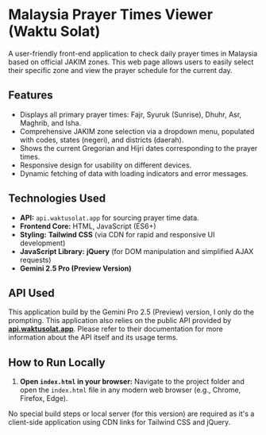 # Malaysia Prayer Times Viewer (Waktu Solat)

A user-friendly front-end application to check daily prayer times in Malaysia based on official JAKIM zones. This web page allows users to easily select their specific zone and view the prayer schedule for the current day.

## Features

* Displays all primary prayer times: Fajr, Syuruk (Sunrise), Dhuhr, Asr, Maghrib, and Isha.
* Comprehensive JAKIM zone selection via a dropdown menu, populated with codes, states (negeri), and districts (daerah).
* Shows the current Gregorian and Hijri dates corresponding to the prayer times.
* Responsive design for usability on different devices.
* Dynamic fetching of data with loading indicators and error messages.

## Technologies Used

* **API:** `api.waktusolat.app` for sourcing prayer time data.
* **Frontend Core:** HTML, JavaScript (ES6+)
* **Styling:** **Tailwind CSS** (via CDN for rapid and responsive UI development)
* **JavaScript Library:** **jQuery** (for DOM manipulation and simplified AJAX requests)
* **Gemini 2.5 Pro (Preview Version)**

## API Used

This application build by the Gemini Pro 2.5 (Preview) version, I only do the prompting. This application also relies on the public API provided by **[api.waktusolat.app](https://api.waktusolat.app/)**. Please refer to their documentation for more information about the API itself and its usage terms.

## How to Run Locally

1.  **Open `index.html` in your browser:**
    Navigate to the project folder and open the `index.html` file in any modern web browser (e.g., Chrome, Firefox, Edge).

No special build steps or local server (for this version) are required as it's a client-side application using CDN links for Tailwind CSS and jQuery.
